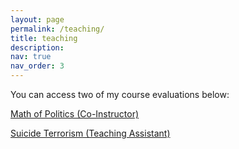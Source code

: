 ```yaml
---
layout: page
permalink: /teaching/
title: teaching
description: 
nav: true
nav_order: 3
---
```


You can access two of my course evaluations below:

<a href='assets/pdf/mop.pdf'>Math of Politics (Co-Instructor)</a>

<a href='assets/pdf/st.pdf'>Suicide Terrorism (Teaching Assistant)</a>

